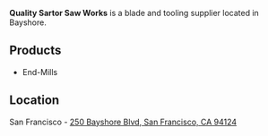 **Quality Sartor Saw Works** is a blade and tooling supplier located in Bayshore.

## Products
* End-Mills


## Location
San Francisco - [250 Bayshore Blvd, San Francisco, CA 94124](https://www.google.com/maps/place/Quality+Sartor+Saw+Works/@37.7441457,-122.4048369,15z/data=!4m2!3m1!1s0x0:0xc860588ebd8accd9)